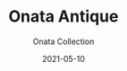 ---
image_primary: "img/collection_onata_antique_finium-1-410x410.jpg"
image_secondary: "img/collection_onata_antique_finium_2-1-1000x400.jpg"
subtitle: "Onata Collection"
description: "Onata%20decorative%20walls%20take%20their%20inspiration%20from%20Scandinavian%20design%20and%20are%20right%20at%20home%20in%20a%20minimalist%20urban%20style.%20The%20entire%20collection%20is%20made%20from%20sliced%20wood%20veneered%20onto%20very%20wide%20boards%2C%20creating%20an%20elegant%20regularity%20of%20patterns%20and%20textures."
tags: 
  - "Wall Panels"
title: "Onata Antique"
designer: "Finium"
href: "https://finium.ca/en/decorative-walls/antique/"
category: "Wall Panels"
manufacturer: "Finium"
slug: "/manufacturers/finium/wall-panels/finium-onata-antique"
date: "2021-05-10"
---